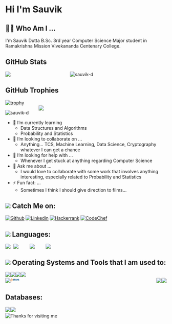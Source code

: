 # Hi I'm Sauvik

## 😶‍🌫️ Who Am I ...
  <div style="text-align: left;">I'm Sauvik Dutta B.Sc. 3rd year Computer Science Major student in Ramakrishna Mission Vivekananda Centenary College.</div>

## GitHub Stats

<img align="left" width="40%" src="https://github-readme-stats.vercel.app/api/top-langs/?username=sauvik-d&layout=compact&theme=tokyonight" /></a>
<img width="55.5%" src="https://github-readme-streak-stats.herokuapp.com/?user=sauvik-d&theme=tokyonight" alt="sauvik-d" /></a>
## GitHub Trophies

[![trophy](https://github-profile-trophy.vercel.app/?username=sauvik-d&theme=nord)](https://github.com/sauvik-d/github-profile-trophy)
<br>
<img align="right" width=400px src="https://raw.githubusercontent.com/abhisheknaiidu/abhisheknaiidu/master/code.gif">

<p align="left"> <img src="https://komarev.com/ghpvc/?username=sauvik-d&label=Profile%20views&color=0e75b6&style=flat" alt="sauvik-d" /> </p>
<p align="left">
  
- 🌱 I’m currently learning
  - Data Structures and Algorithms
  - Probability and Statistics 
- 👯 I’m looking to collaborate on ...
  - Anything... TCS, Machine Learning, Data Science, Cryptography whatever I can get a chance
- 🤔 I’m looking for help with ...
  - Whenever I get stuck at anything regarding Computer Science
- 💬 Ask me about ...
  - I would love to collaborate with some work that involves anything interesting, especially related to Probability and Statistics 
- ⚡ Fun fact: ...
  - Sometimes I think I should give direction to films...
</p>

## <img width="35px" src="https://github.com/RaghavK16/RaghavK16/blob/master/connected.gif"> Catch Me on:

[![Github](https://img.shields.io/badge/-Github-000?style=flat&logo=Github&logoColor=white)](https://github.com/sauvik-d)
[![Linkedin](https://img.shields.io/badge/-LinkedIn-blue?style=flat&logo=Linkedin&logoColor=white)](https://www.linkedin.com/in/)
[![Hackerrank](https://img.shields.io/badge/-Hackerrank-2EC866?style=flat&logo=HackerRank&logoColor=white)](https://www.hackerrank.com/profile/sauvik_dutta)
[![CodeChef](https://img.shields.io/badge/-CodeChef-5B4638?style=flat&logo=CodeChef&logoColor=white)](https://www.codechef.com/users/sauvikdutta)

## <img width="40px" src="https://github.com/RaghavK16/RaghavK16/blob/master/coderman.gif"> Languages:

<div style="display: flex; flex-direction: row;">

  <img width="5%" src="https://raw.githubusercontent.com/actions/starter-workflows/main/icons/c-cpp.svg" style="max-width: 100%;">
  
  <img width="10%" src="https://camo.githubusercontent.com/06b4e5bff59158170c7de80649579da23a0fdf97fb477775f829f012cd05ef22/68747470733a2f2f7777772e766563746f726c6f676f2e7a6f6e652f6c6f676f732f6a6176612f6a6176612d617232312e737667" data-canonical-src="https://www.vectorlogo.zone/logos/java/java-ar21.svg" style="max-width: 100%;">

  <img width="10%" src="https://www.vectorlogo.zone/logos/python/python-ar21.svg" style="max-width: 100%;">

  <img width="5%" src="https://www.vectorlogo.zone/logos/r-project/r-project-icon.svg" style="max-width: 100%;">

  <!--<img width="4%" src="https://www.vectorlogo.zone/logos/figma/figma-icon.svg" style="max-width: 100%;">-->  
    
</div>

## <img width=20px src="https://github.com/sindresorhus/sindresorhus/blob/main/cat-typing.gif"> Operating Systems and Tools that I am used to:

<div style="display: flex; flex-direction: row;">
 <code><img width="8%" src="https://raw.githubusercontent.com/gilbarbara/logos/main/logos/ubuntu.svg" style="max-width: 100%;"></code>
 <code><img width="8%" src="https://raw.githubusercontent.com/loganmarchione/homelab-svg-assets/main/assets/windows11.svg" style="max-width: 100%;"></code>
 <code><img width="8%" src="https://raw.githubusercontent.com/lukas-w/font-logos/master/vectors/garuda.svg" style="max-width: 100%;"></code>
 <code><img width="8%" src="https://raw.githubusercontent.com/materialos/icons/master/Files/Linux%20Mint.svg" style="max-width: 100%;"></code>
</div>


<div style="display: flex; flex-direction: row;">
 <code><img width="6%" src="https://upload.vectorlogo.zone/logos/visualstudio_code/images/a4381320-f83c-4a29-9db3-b241c1d096b1.svg" style="max-width: 100%;"></code>
 <code><img width="6%" src="https://raw.githubusercontent.com/gilbarbara/logos/52addcaa18dfecb4df77f3ee0753dca6b98187ad/logos/jetbrains.svg" style="max-width: 100%;"></code>
 <code><img width="6%" src="https://vectorwiki.com/images/NIuDX__sublime-text.svg" style="max-width: 100%;"></code>
 <code><img width="10%" src="https://www.vectorlogo.zone/logos/git-scm/git-scm-ar21.svg" style="max-width: 100%;"></code>

</div>

## Databases:

<div style="display: flex; flex-direction: row;">
 <code><img width="10%" src="https://camo.githubusercontent.com/842373051212a9c9c61fe72b9d636b2e7ed06f89120e8322ea5e67d01857cff8/68747470733a2f2f7777772e766563746f726c6f676f2e7a6f6e652f6c6f676f732f6d7973716c2f6d7973716c2d617232312e737667" data-canonical-src="https://www.vectorlogo.zone/logos/mysql/mysql-ar21.svg" style="max-width: 100%;"></code>
 <code><img width="10%" src="https://www.vectorlogo.zone/logos/oracle/oracle-ar21.svg" style="max-width: 100%;"></code>
 
</div>

<img height="120" alt="Thanks for visiting me" width="100%" src="https://raw.githubusercontent.com/BrunnerLivio/brunnerlivio/master/images/marquee.svg" />
